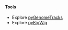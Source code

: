 #### Tools
- Explore [pyGenomeTracks](https://github.com/deeptools/pyGenomeTracks)
- Explore [pyBigWig](https://github.com/deeptools/pyBigWig)